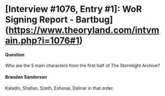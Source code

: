 # [Interview #1076, Entry #1]: WoR Signing Report - Bartbug](https://www.theoryland.com/intvmain.php?i=1076#1)

#### Question

Who are the 5 main characters from the first half of The Stormlight Archive?

#### Brandon Sanderson

Kaladin, Shallan, Szeth, Eshonai, Dalinar in that order.

